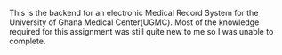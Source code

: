 This is the backend for an electronic Medical Record System for the University of Ghana Medical Center(UGMC).
Most of the knowledge required for this assignment was still quite new to me so I was unable to complete.
